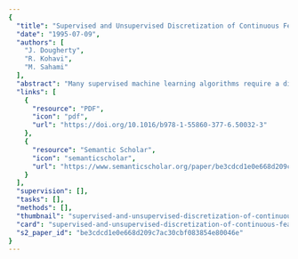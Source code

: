 ```yaml
---
{
  "title": "Supervised and Unsupervised Discretization of Continuous Features",
  "date": "1995-07-09",
  "authors": [
    "J. Dougherty",
    "R. Kohavi",
    "M. Sahami"
  ],
  "abstract": "Many supervised machine learning algorithms require a discrete feature space. In this paper, we review previous work on continuous feature discretization, identify defining characteristics of the methods, and conduct an empirical evaluation of several methods. We compare binning, an unsupervised discretization method, to entropy-based and purity-based methods, which are supervised algorithms. We found that the performance of the Naive-Bayes algorithm significantly improved when features were discretized using an entropy-based method. In fact, over the 16 tested datasets, the discretized version of Naive-Bayes slightly outperformed C4.5 on average. We also show that in some cases, the performance of the C4.5 induction algorithm significantly improved if features were discretized in advance; in our experiments, the performance never significantly degraded, an interesting phenomenon considering the fact that C4.5 is capable of locally discretizing features.",
  "links": [
    {
      "resource": "PDF",
      "icon": "pdf",
      "url": "https://doi.org/10.1016/b978-1-55860-377-6.50032-3"
    },
    {
      "resource": "Semantic Scholar",
      "icon": "semanticscholar",
      "url": "https://www.semanticscholar.org/paper/be3cdcd1e0e668d209c7ac30cbf083854e80046e"
    }
  ],
  "supervision": [],
  "tasks": [],
  "methods": [],
  "thumbnail": "supervised-and-unsupervised-discretization-of-continuous-features-thumb.jpg",
  "card": "supervised-and-unsupervised-discretization-of-continuous-features-card.jpg",
  "s2_paper_id": "be3cdcd1e0e668d209c7ac30cbf083854e80046e"
}
---
```



